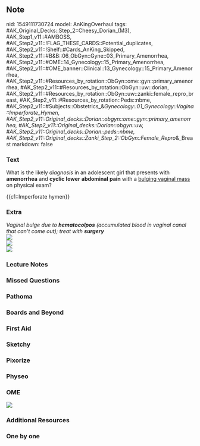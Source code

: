## Note
nid: 1549111730724
model: AnKingOverhaul
tags: #AK_Original_Decks::Step_2::Cheesy_Dorian_(M3), #AK_Step1_v11::#AMBOSS, #AK_Step2_v11::!FLAG_THESE_CARDS::Potential_duplicates, #AK_Step2_v11::!Shelf::#Cards_AnKing_Skipped, #AK_Step2_v11::#B&B::06_ObGyn::Gyne::03_Primary_Amenorrhea, #AK_Step2_v11::#OME::14_Gynecology::15_Primary_Amenorrhea, #AK_Step2_v11::#OME_banner::Clinical::13_Gynecology::15_Primary_Amenorrhea, #AK_Step2_v11::#Resources_by_rotation::ObGyn::ome::gyn::primary_amenorrhea, #AK_Step2_v11::#Resources_by_rotation::ObGyn::uw::dorian, #AK_Step2_v11::#Resources_by_rotation::ObGyn::uw::zanki::female_repro_breast, #AK_Step2_v11::#Resources_by_rotation::Peds::nbme, #AK_Step2_v11::#Subjects::Obstetrics_&_Gynecology::01_Gynecology::Vagina::Imperforate_Hymen, #AK_Step2_v11::Original_decks::Dorian::obgyn::ome::gyn::primary_amenorrhea, #AK_Step2_v11::Original_decks::Dorian::obgyn::uw, #AK_Step2_v11::Original_decks::Dorian::peds::nbme, #AK_Step2_v11::Original_decks::Zanki_Step_2::ObGyn::Female_Repro_&_Breast
markdown: false

### Text
What is the likely <i>diagnosis</i> in an adolescent girl that
presents with <b>amenorrhea</b> and <b>cyclic</b> <b>lower</b>
<b>abdominal</b> <b>pain</b> with a <u>bulging vaginal mass</u> on
physical exam?
<div>
  {{c1::Imperforate hymen}}
</div>

### Extra
<div>
  <i>Vaginal bulge due to <b>hematocolpos</b> (accumulated blood in
  vaginal canal that can't come out); treat with <b>surgery</b></i>
</div>
<div><img src="paste-2117418877347.jpg"></div>
<div><img src="im%20dumb%20(1).png"></div>
<div><img src="paste-6102749095657473.jpg"></div>

### Lecture Notes


### Missed Questions


### Pathoma


### Boards and Beyond


### First Aid


### Sketchy


### Pixorize


### Physeo


### OME
<div class="ome-widget">
  <a href=
  "https://onlinemeded.org/spa/gynecology/primary-amenorrhea/acquire?ref=anki">
  <img src="_OME_AnkiFlashcards_Lesson_1.png"></a>
</div>

### Additional Resources


### One by one

